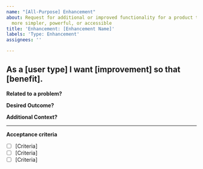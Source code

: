 ```yaml
---
name: "[All-Purpose] Enhancement"
about: Request for additional or improved functionality for a product to make something
  more simpler, powerful, or accessible
title: 'Enhancement: [Enhancement Name]'
labels: 'Type: Enhancement'
assignees: ''

---
```


## As a [user type] I want [improvement] so that [benefit].


**Related to a problem?**


**Desired Outcome?**


**Additional Context?**


---
**Acceptance criteria**

- [ ] [Criteria]
- [ ] [Criteria]
- [ ] [Criteria]
